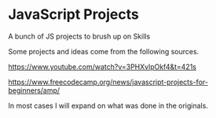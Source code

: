 # JavaScript Projects
A bunch of JS projects to brush up on Skills

Some projects and ideas come from the following sources. 

https://www.youtube.com/watch?v=3PHXvlpOkf4&t=421s

https://www.freecodecamp.org/news/javascript-projects-for-beginners/amp/


In most cases I will expand on what was done in the originals. 
